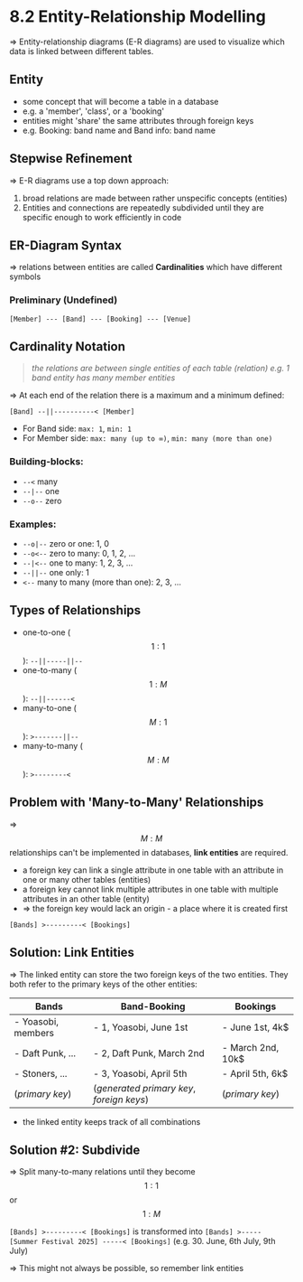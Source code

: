 # 8.2 Entity-Relationship Modelling

=> Entity-relationship diagrams (E-R diagrams) are used to visualize which data is linked between different tables.

## Entity
- some concept that will become a table in a database
- e.g. a 'member', 'class', or a 'booking'
- entities might 'share' the same attributes through foreign keys
- e.g. Booking: band name and Band info: band name

## Stepwise Refinement
=> E-R diagrams use a top down approach:
1. broad relations are made between rather unspecific concepts (entities)
2. Entities and connections are repeatedly subdivided until they are specific enough to work efficiently in code

## ER-Diagram Syntax
=> relations between entities are called **Cardinalities** which have different symbols

### Preliminary (Undefined)
`[Member] --- [Band] --- [Booking] --- [Venue]`

## Cardinality Notation
> *the relations are between single entities of each table (relation)*
> *e.g. 1 band entity has many member entities*

=> At each end of the relation there is a maximum and a minimum defined:

`[Band] --||----------< [Member]`
- For Band side: `max: 1`, `min: 1`
- For Member side: `max: many (up to ∞)`, `min: many (more than one)`

### Building-blocks:
- `--<` many
- `--|--` one
- `--o--` zero

### Examples:
- `--o|--` zero or one: 1, 0
- `--o<--` zero to many: 0, 1, 2, ...
- `--|<--` one to many: 1, 2, 3, ...
- `--||--` one only: 1
- `<--` many to many (more than one): 2, 3, ...

## Types of Relationships
- one-to-one ($$1:1$$): `--||-----||--`
- one-to-many ($$1:M$$): `--||------<`
- many-to-one ($$M:1$$): `>-------||--`
- many-to-many ($$M:M$$): `>--------<`

## Problem with 'Many-to-Many' Relationships
=> $$M:M$$ relationships can't be implemented in databases, **link entities** are required.
- a foreign key can link a single attribute in one table with an attribute in one or many other tables (entities)
- a foreign key cannot link multiple attributes in one table with multiple attributes in an other table (entity)
- => the foreign key would lack an origin - a place where it is created first

`[Bands] >---------< [Bookings]`

## Solution: Link Entities
=> The linked entity can store the two foreign keys of the two entities. They both refer to the primary keys of the other entities:

| Bands                 | Band-Booking              | Bookings                |
| --------------------- | ------------------------- | ----------------------- |
| - Yoasobi, members    | - 1, Yoasobi, June 1st    | - June 1st, 4k$         |
| - Daft Punk, ...      | - 2, Daft Punk, March 2nd | - March 2nd, 10k$       |
| - Stoners, ...        | - 3, Yoasobi, April 5th   | - April 5th, 6k$        |
| (*primary key*)       | (*generated primary key*, *foreign keys*) | (*primary key*)         |

- the linked entity keeps track of all combinations

## Solution #2: Subdivide
=> Split many-to-many relations until they become $$1:1$$ or $$1:M$$

`[Bands] >---------< [Bookings]`
is transformed into
`[Bands] >----- [Summer Festival 2025] -----< [Bookings]`
(e.g. 30. June, 6th July, 9th July)

=> This might not always be possible, so remember link entities

